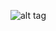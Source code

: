 ![alt tag](https://github.com/MG-Microsoft/Azure-Databricks-MLOps/blob/main/images/databricks2.jpg)
